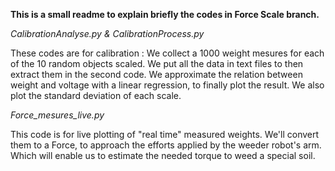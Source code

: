 **This is a small readme to explain briefly the codes in Force Scale branch.**

*CalibrationAnalyse.py & CalibrationProcess.py*

These codes are for calibration : We collect a 1000 weight mesures for each of the 10 random objects scaled. We put all the data in text files to then extract them in the second 
code. We approximate the relation between weight and voltage with a linear regression, to finally plot the result. We also plot the standard deviation of each scale.

*Force_mesures_live.py*

This code is for live plotting of "real time" measured weights. We'll convert them to a Force, to approach the efforts applied by the weeder robot's arm. 
Which will enable us to estimate the needed torque to weed a special soil. 
